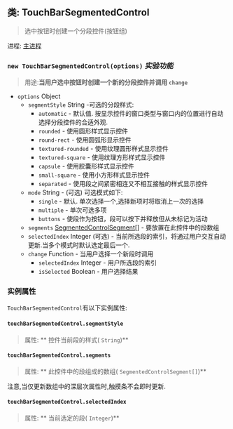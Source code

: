 ## 类: TouchBarSegmentedControl

> 选中按钮时创建一个分段控件(按钮组)

进程: [主进程](../tutorial/quick-start.md#主进程)            

### `new TouchBarSegmentedControl(options)` _实验功能_
> 用途:**当用户选中按钮时创建一个新的分段控件并调用 `change`**

* `options` Object
  * `segmentStyle` String  -可选的分段样式:
    * `automatic` - 默认值. 按显示控件的窗口类型与窗口内的位置进行自动选择分段控件的合适外观.
    * `rounded` - 使用圆形样式显示控件
    * `round-rect` - 使用圆弧形显示控件
    * `textured-rounded` - 使用纹理圆形样式显示控件
    * `textured-square` -  使用纹理方形样式显示控件
    * `capsule` - 使用胶囊形样式显示控件
    * `small-square` - 使用小方形样式显示控件
    * `separated` - 使用段之间紧密相连又不相互接触的样式显示控件
  * `mode` String - (可选) 可选模式如下:
    * `single` - 默认. 单次选择一个,选择新项时将取消上一次的选择
    * `multiple` - 单次可选多项
    * `buttons` - 使段作为按钮，段可以按下并释放但从未标记为活动
  * `segments` [SegmentedControlSegment[]](structures/segmented-control-segment.md) - 要放置在此控件中的段数组
  * `selectedIndex` Integer (可选) - 当前所选段的索引，将通过用户交互自动更新.当多个模式时默认选定最后一个.
  * `change` Function - 当用户选择一个新段时调用
    * `selectedIndex` Integer - 用户所选段的索引
    * `isSelected` Boolean - 用户选择结果

### 实例属性

 `TouchBarSegmentedControl`有以下实例属性:

#### `touchBarSegmentedControl.segmentStyle`
> 属性: ** 控件当前段的样式( `String`)**

#### `touchBarSegmentedControl.segments`
> 属性: ** 此控件中的段组成的数组( `SegmentedControlSegment[]`)**

注意,当仅更新数组中的深层次属性时,触摸条不会即时更新.

#### `touchBarSegmentedControl.selectedIndex`
> 属性: ** 当前选定的段( `Integer`)**

